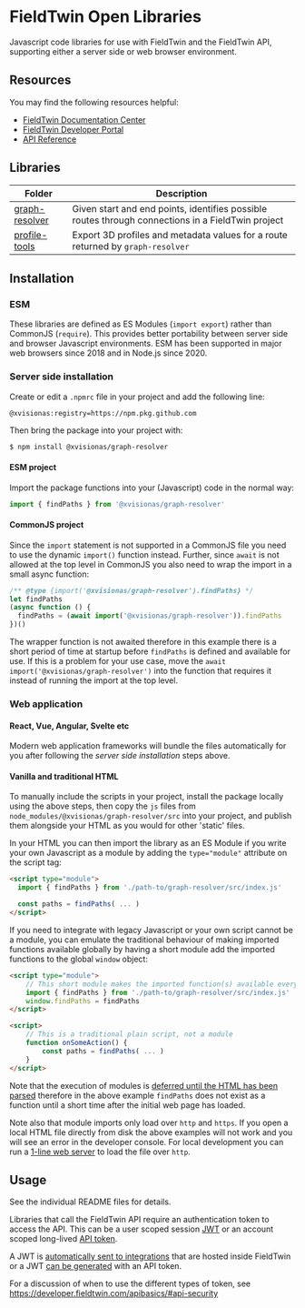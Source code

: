 # FieldTwin Open Libraries

Javascript code libraries for use with FieldTwin and the FieldTwin API, supporting either
a server side or web browser environment.

## Resources

You may find the following resources helpful:

* [FieldTwin Documentation Center](https://docs.fieldtwin.com/)
* [FieldTwin Developer Portal](https://developer.fieldtwin.com/)
* [API Reference](https://api.fieldtwin.com/)

## Libraries

| Folder                              | Description
--------------------------------------|-------------
| [graph-resolver](./graph-resolver/) | Given start and end points, identifies possible routes through connections in a FieldTwin project
| [profile-tools](./profile-tools/)   | Export 3D profiles and metadata values for a route returned by `graph-resolver`

## Installation

### ESM

These libraries are defined as ES Modules (`import export`) rather than CommonJS (`require`).
This provides better portability between server side and browser Javascript environments.
ESM has been supported in major web browsers since 2018 and in Node.js since 2020.

### Server side installation

Create or edit a `.npmrc` file in your project and add the following line:

```
@xvisionas:registry=https://npm.pkg.github.com
```

Then bring the package into your project with:

```sh
$ npm install @xvisionas/graph-resolver
```

#### ESM project

Import the package functions into your (Javascript) code in the normal way:

```js
import { findPaths } from '@xvisionas/graph-resolver'
```

#### CommonJS project

Since the `import` statement is not supported in a CommonJS file you need to use the dynamic
`import()` function instead. Further, since `await` is not allowed at the top level in CommonJS
you also need to wrap the import in a small async function:

```js
/** @type {import('@xvisionas/graph-resolver').findPaths} */
let findPaths
(async function () {
  findPaths = (await import('@xvisionas/graph-resolver')).findPaths
})()
```

The wrapper function is not awaited therefore in this example there is a short period of time
at startup before `findPaths` is defined and available for use. If this is a problem for your
use case, move the `await import('@xvisionas/graph-resolver')` into the function that requires
it instead of running the import at the top level.

### Web application

#### React, Vue, Angular, Svelte etc

Modern web application frameworks will bundle the files automatically for you after following
the _server side installation_ steps above.

#### Vanilla and traditional HTML

To manually include the scripts in your project, install the package locally using the above steps,
then copy the `js` files from `node_modules/@xvisionas/graph-resolver/src` into your project, and
publish them alongside your HTML as you would for other 'static' files.

In your HTML you can then import the library as an ES Module if you write your own Javascript as a
module by adding the `type="module"` attribute on the script tag:

```html
<script type="module">
  import { findPaths } from './path-to/graph-resolver/src/index.js'

  const paths = findPaths( ... )
</script>
```

If you need to integrate with legacy Javascript or your own script cannot be a module, you can
emulate the traditional behaviour of making imported functions available globally by having a
short module add the imported functions to the global `window` object:

```html
<script type="module">
    // This short module makes the imported function(s) available everywhere
    import { findPaths } from './path-to/graph-resolver/src/index.js'
    window.findPaths = findPaths
</script>

<script>
    // This is a traditional plain script, not a module
    function onSomeAction() {
        const paths = findPaths( ... )
    }
</script>
```

Note that the execution of modules is [deferred until the HTML has been parsed](https://developer.mozilla.org/en-US/docs/Web/JavaScript/Guide/Modules#other_differences_between_modules_and_standard_scripts)
therefore in the above example `findPaths` does not exist as a function until a short time after
the initial web page has loaded.

Note also that module imports only load over `http` and `https`. If you open a local HTML file 
directly from disk the above examples will not work and you will see an error in the developer
console. For local development you can run a [1-line web server](https://gist.github.com/willurd/5720255)
to load the file over `http`.

## Usage

See the individual README files for details.

Libraries that call the FieldTwin API require an authentication token to access the API.
This can be a user scoped session [JWT](https://jwt.io/) or an account scoped long-lived
[API token](https://admin.fieldtwin.com/pt/b_accountsettings/#api-tokens).

A JWT is [automatically sent to integrations](https://developer.fieldtwin.com/makeintegration/#loaded)
that are hosted inside FieldTwin or a JWT [can be generated](https://developer.fieldtwin.com/makeintegration/#generate-a-jwt-using-an-api-token)
with an API token.

For a discussion of when to use the different types of token, see https://developer.fieldtwin.com/apibasics/#api-security
